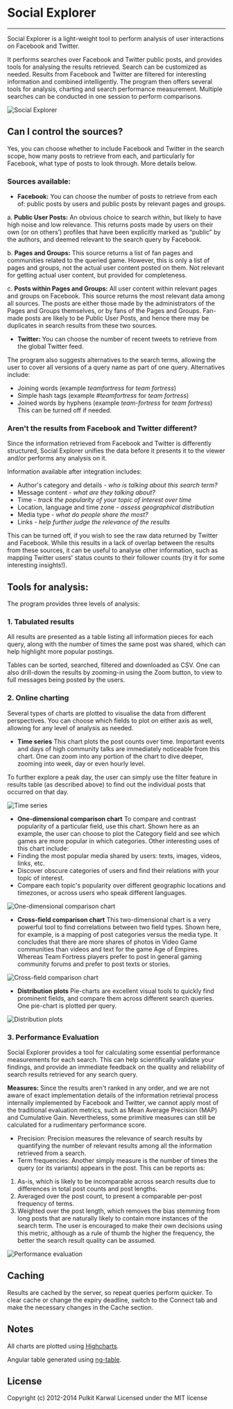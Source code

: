 # Social Explorer

***

Social Explorer is a light-weight tool to perform analysis of user interactions on Facebook and Twitter.

It performs searches over Facebook and Twitter public posts, and provides tools for analysing the results retrieved. Search can be customized as needed. Results from Facebook and Twitter are filtered for interesting information and combined intelligently. The program then offers several tools for analysis, charting and search performance measurement. Multiple searches can be conducted in one session to perform comparisons.

![Social Explorer](http://i.minus.com/ibeZhhzDVh7kEA.png)

## Can I control the sources?
Yes, you can choose whether to include Facebook and Twitter in the search scope, how many posts to retrieve from each, and particularly for Facebook, what type of posts to look through. More details below.

### Sources available:
* **Facebook:** You can choose the number of posts to retrieve from each of: public posts by users and public posts by relevant pages and groups.

a. **Public User Posts:** An obvious choice to search within, but likely to have high noise and low relevance. This returns posts made by users on their own (or on others’) profiles that have been explicitly marked as “public” by the authors, and deemed relevant to the search query by Facebook.

b. **Pages and Groups:** This source returns a list of fan pages and communities related to the queried game. However, this is only a list of pages and groups, not the actual user content posted on them. Not relevant for getting actual user content, but provided for completeness.

c. **Posts within Pages and Groups:** All user content within relevant pages and groups on Facebook. This source returns the most relevant data among all sources. The posts are either those made by the administrators of the Pages and Groups themselves, or by fans of the Pages and Groups. Fan-made posts are likely to be Public User Posts, and hence there may be duplicates in search results from these two sources.

* **Twitter:** You can choose the number of recent tweets to retrieve from the global Twitter feed.

The program also suggests alternatives to the search terms, allowing the user to cover all versions of a query name as part of one query. Alternatives include:
* Joining words (example _teamfortress_ for _team fortress_)
* Simple hash tags (example _#teamfortress_ for _team fortress_)
* Joined words by hyphens (example _team-fortress_ for _team fortress_)
This can be turned off if needed.

### Aren't the results from Facebook and Twitter different?
Since the information retrieved from Facebook and Twitter is differently structured, Social Explorer unifies the data before it presents it to the viewer and/or performs any analysis on it.

Information available after integration includes:
* Author's category and details - _who is talking about this search term?_
* Message content - _what are they talking about?_
* Time - _track the popularity of your topic of interest over time_
* Location, language and time zone - _assess geographical distribution_
* Media type - _what do people share the most?_
* Links - _help further judge the relevance of the results_

This can be turned off, if you wish to see the raw data returned by Twitter and Facebook. While this results in a lack of overlap between the results from these sources, it can be useful to analyse other information, such as mapping Twitter users' status counts to their follower counts (try it for some interesting insights!).

## Tools for analysis:
The program provides three levels of analysis:

### 1. Tabulated results
All results are presented as a table listing all information pieces for each query, along with the number of times the same post was shared, which can help highlight more popular postings.

Tables can be sorted, searched, filtered and downloaded as CSV. One can also drill-down the results by zooming-in using the Zoom button, to view to full messages being posted by the users.

### 2. Online charting
Several types of charts are plotted to visualise the data from different perspectives. You can choose which fields to plot on either axis as well, allowing for any level of analysis as needed.

* **Time series**
This chart plots the post counts over time. Important events and days of high community talks are immediately noticeable from this chart. One can zoom into any portion of the chart to dive deeper, zooming into week, day or even hourly level.

To further explore a peak day, the user can simply use the filter feature in results table (as described above) to find out the individual posts that occurred on that day.

![Time series](http://i.minus.com/iHfU2OtBwL1jq.png)

* **One-dimensional comparison chart**
To compare and contrast popularity of a particular field, use this chart. Shown here as an example, the user can choose to plot the Category field and see which games are more popular in which categories.
Other interesting uses of this chart include:
* Finding the most popular media shared by users: texts, images, videos, links, etc.
* Discover obscure categories of users and find their relations with your topic of interest.
* Compare each topic's popularity over different geographic locations and timezones, or across users who speak different languages.

![One-dimensional comparison chart](http://i.minus.com/ixPYxW2S0KCHW.png)

* **Cross-field comparison chart**
This two-dimensional chart is a very powerful tool to find correlations between two field types. Shown here, for example, is a mapping of post categories versus the media type. It concludes that there are more shares of photos in Video Game communities than videos and text for the game Age of Empires. Whereas Team Fortress players prefer to post in general gaming community forums and prefer to post texts or stories.

![Cross-field comparison chart](http://i.minus.com/i5Q4sfuM0496A.png)

* **Distribution plots**
Pie-charts are excellent visual tools to quickly find prominent fields, and compare them across different search queries. One pie-chart is plotted per query.

![Distribution plots](http://i.minus.com/i3NhtZv3DLAIY.png)

### 3. Performance Evaluation
Social Explorer provides a tool for calculating some essential performance measurements for each search. This can help scientifically validate your findings, and provide an immediate feedback on the quality and reliability of search results retrieved for any search query.

**Measures:**
Since the results aren't ranked in any order, and we are not aware of exact implementation details of the information retrieval process internally implemented by Facebook and Twitter, we cannot apply most of the traditional evaluation metrics, such as Mean Average Precision (MAP) and Cumulative Gain. Nevertheless, some primitive measures can still be calculated for a rudimentary performance score.

* Precision: Precision measures the relevance of search results by quantifying the number of relevant results among all the information retrieved from a search.
* Term frequencies: Another simply measure is the number of times the query (or its variants) appears in the post. This can be reports as:
1. As-is, which is likely to be incomparable across search results due to differences in total post counts and post lengths.
2. Averaged over the post count, to present a comparable per-post frequency of terms.
3. Weighted over the post length, which removes the bias stemming from long posts that are naturally likely to contain more instances of the search term.
The user is encouraged to make their own decisions using this metric, although as a rule of thumb the higher the frequency, the better the search result quality can be assumed.

![Performance evaluation](http://i.minus.com/iXzDek7KA7yDb.png)

## Caching
Results are cached by the server, so repeat queries perform quicker. To clear cache or change the expiry deadline, switch to the Connect tab and make the necessary changes in the Cache section.

## Notes
All charts are plotted using [Highcharts](http://www.highcharts.com/).

Angular table generated using [ng-table](https://github.com/esvit/ng-table).

## License
Copyright (c) 2012-2014 Pulkit Karwal
Licensed under the MIT license